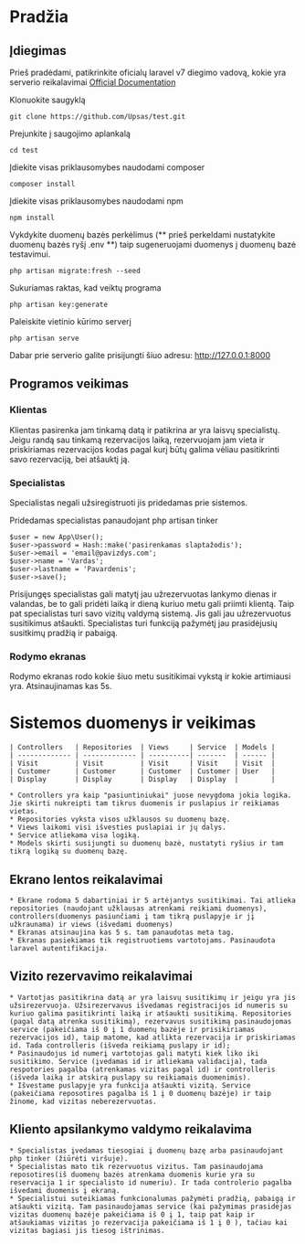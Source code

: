 # Pradžia

## Įdiegimas

Prieš pradėdami, patikrinkite oficialų laravel v7 diegimo vadovą, kokie yra serverio reikalavimai [Official Documentation](https://laravel.com/docs/6.x/installation#installation)

Klonuokite saugyklą

    git clone https://github.com/Upsas/test.git

Prejunkite į saugojimo aplankalą

    cd test

Įdiekite visas priklausomybes naudodami composer

    composer install

Įdiekite visas priklausomybes naudodami npm

    npm install

Vykdykite duomenų bazės perkėlimus (** prieš perkeldami nustatykite duomenų bazės ryšį .env **) taip sugeneruojami duomenys į duomenų bazė testavimui.

    php artisan migrate:fresh --seed

Sukuriamas raktas, kad veiktų programa

    php artisan key:generate

Paleiskite vietinio kūrimo serverį

    php artisan serve

Dabar prie serverio galite prisijungti šiuo adresu: http://127.0.0.1:8000

## Programos veikimas

### Klientas

Klientas pasirenka jam tinkamą datą ir patikrina ar yra laisvų specialistų. Jeigu randą sau tinkamą rezervacijos laiką, rezervuojam jam vieta ir priskiriamas rezervacijos kodas pagal kurį būtų galima vėliau pasitikrinti savo rezervaciją, bei atšauktį ją.

### Specialistas

Specialistas negali užsiregistruoti jis pridedamas prie sistemos.

Pridedamas specialistas panaudojant php artisan tinker

    $user = new App\User();
    $user->password = Hash::make('pasirenkamas slaptažodis');
    $user->email = 'email@pavizdys.com';
    $user->name = 'Vardas';
    $user->lastname = 'Pavardenis';
    $user->save();

Prisijungęs specialistas gali matytį jau užrezervuotas lankymo dienas ir valandas, be to gali pridėti laiką ir dieną kuriuo metu gali priimti klientą. Taip pat specialistas turi savo vizitų valdymą sistemą. Jis gali jau užrezervuotus susitikimus atšaukti. Specialistas turi funkciją pažymėtį jau prasidėjusių susitkimų pradžią ir pabaigą.

### Rodymo ekranas

Rodymo ekranas rodo kokie šiuo metu susitikimai vykstą ir kokie artimiausi yra. Atsinaujinamas kas 5s.

# Sistemos duomenys ir veikimas

    | Controllers   | Repositories  | Views     | Service  | Models |
    | ------------- | ------------- | ----------| -------  | ------ |
    | Visit         | Visit         | Visit     | Visit    | Visit  |
    | Customer      | Customer      | Customer  | Customer | User   |
    | Display       | Display       | Display   | Display  |        |

    * Controllers yra kaip "pasiuntiniukai" juose nevygdoma jokia logika. Jie skirti nukreipti tam tikrus duomenis ir puslapius ir reikiamas vietas.
    * Repositories vyksta visos užklausos su duomenų bazę.
    * Views laikomi visi išvesties puslapiai ir jų dalys.
    * Service atliekama visa logiką.
    * Models skirti susijungti su duomenų bazė, nustatyti ryšius ir tam tikrą logiką su duomenų bazę.

## Ekrano lentos reikalavimai

    * Ekrane rodoma 5 dabartiniai ir 5 artėjantys susitikimai. Tai atlieka repositories (naudojant užklausas atrenkami reikiami duomenys), controllers(duomenys pasiunčiami į tam tikrą puslapyje ir jį užkraunama) ir views (išvedami duomenys)
    * Ekranas atsinaujina kas 5 s. tam panaudotas meta tag.
    * Ekranas pasiekiamas tik registruotiems vartotojams. Pasinaudota laravel autentifikacija.

## Vizito rezervavimo reikalavimai

    * Vartotjas pasitikrina datą ar yra laisvų susitikimų ir jeigu yra jis užsirezervuoja. Užsirezervavus išvedamas registracijos id numeris su kuriuo galima pasitikrinti laiką ir atšaukti susitikimą. Repositories (pagal datą atrenka susitikimą), rezervavus susitikimą pasinaudojomas service (pakeičiama iš 0 į 1 duomenų bazėje ir prisikiriamas rezervacijos id), taip matome, kad atlikta rezervacija ir priskiriamas id. Tada controlleris (išveda reikiamą puslapy ir id);
    * Pasinaudojus id numerį vartotojas gali matyti kiek liko iki susitikimo. Service (įvedamas id ir atliekama validacija), tada respotories pagalba (atrenkamas vizitas pagal id) ir controlleris (išveda laiką ir atskirą puslapy su reikiamais duomenimis).
    * Išvestame puslapyje yra funkcija atšaukti vizitą. Service (pakeičiama reposotires pagalba iš 1 į 0 duomenų bazėje) ir taip žinome, kad vizitas neberezervuotas.

## Kliento apsilankymo valdymo reikalavima

    * Specialistas įvedamas tiesogiai į duomenų bazę arba pasinaudojant php tinker (žiūrėti viršuje).
    * Specialistas mato tik rezervuotus vizitus. Tam pasinaudojama reposotires(iš duomenų bazės atrenkama duomenis kurie yra su reservacija 1 ir specialisto id numeriu). Ir tada controlerio pagalba išvedami duomenis į ekraną.
    * Specialistui suteikiamas funkcionalumas pažymėti pradžią, pabaigą ir atšaukti vizitą. Tam pasinaudojamas service (kai pažymimas prasidėjas vizitas duomenų bazėje pakeičiama iš 0 į 1, taip pat kaip ir atšaukiamas vizitas jo rezervacija pakeičiama iš 1 į 0 ), tačiau kai vizitas bagiasi jis tiesog ištrinimas.
